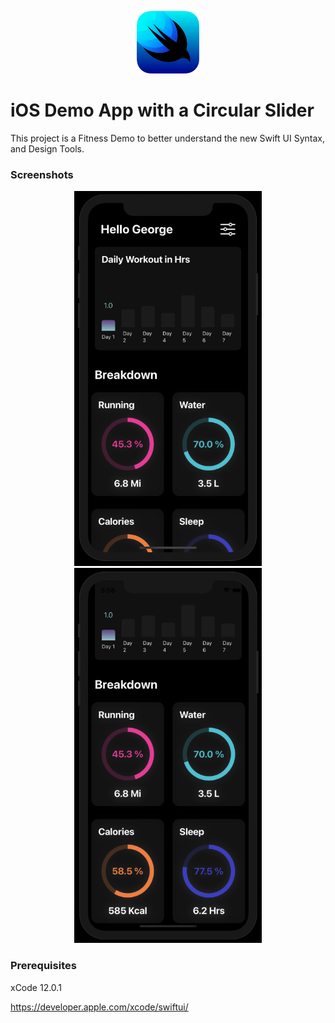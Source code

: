 <p align="center">
<img src="https://github.com/gdavisiv/Vivid-UI---DesignCode/blob/UI-Updates/DesignCode_1/Assets.xcassets/swiftuiLogo.png" height="100" width="100">
</p>

# iOS Demo App with a Circular Slider

This project is a Fitness Demo to better understand the new Swift UI Syntax, and Design Tools. 

### Screenshots

<p align="center">
<img src="https://github.com/gdavisiv/FitnessApp/blob/main/F1.png" height="600" width="300">
<img src="https://github.com/gdavisiv/FitnessApp/blob/main/F2.png" height="600" width="300">
</p>

### Prerequisites

xCode 12.0.1

https://developer.apple.com/xcode/swiftui/
